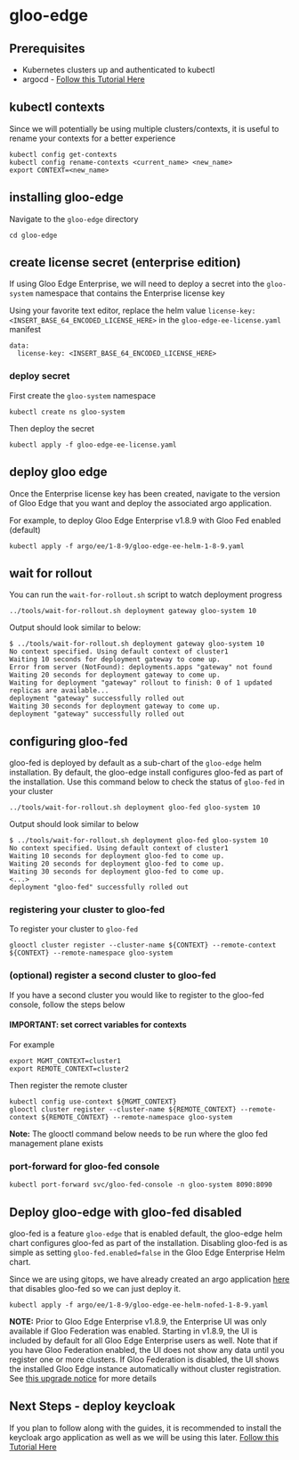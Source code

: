 # gloo-edge

## Prerequisites
- Kubernetes clusters up and authenticated to kubectl
- argocd - [Follow this Tutorial Here](https://github.com/solo-io/gitops-library/tree/main/argocd)

## kubectl contexts
Since we will potentially be using multiple clusters/contexts, it is useful to rename your contexts for a better experience
```
kubectl config get-contexts
kubectl config rename-contexts <current_name> <new_name>
export CONTEXT=<new_name>
```

## installing gloo-edge
Navigate to the `gloo-edge` directory
```
cd gloo-edge
```

## create license secret (enterprise edition)
If using Gloo Edge Enterprise, we will need to deploy a secret into the `gloo-system` namespace that contains the Enterprise license key

Using your favorite text editor, replace the helm value `license-key: <INSERT_BASE_64_ENCODED_LICENSE_HERE>` in the `gloo-edge-ee-license.yaml` manifest
```
data:
  license-key: <INSERT_BASE_64_ENCODED_LICENSE_HERE>
```

### deploy secret
First create the `gloo-system` namespace
```
kubectl create ns gloo-system
```

Then deploy the secret
```
kubectl apply -f gloo-edge-ee-license.yaml
```

## deploy gloo edge
Once the Enterprise license key has been created, navigate to the version of Gloo Edge that you want and deploy the associated argo application.

For example, to deploy Gloo Edge Enterprise v1.8.9 with Gloo Fed enabled (default)
```
kubectl apply -f argo/ee/1-8-9/gloo-edge-ee-helm-1-8-9.yaml
```

## wait for rollout
You can run the `wait-for-rollout.sh` script to watch deployment progress
```
../tools/wait-for-rollout.sh deployment gateway gloo-system 10
```

Output should look similar to below:
```
$ ../tools/wait-for-rollout.sh deployment gateway gloo-system 10
No context specified. Using default context of cluster1
Waiting 10 seconds for deployment gateway to come up.
Error from server (NotFound): deployments.apps "gateway" not found
Waiting 20 seconds for deployment gateway to come up.
Waiting for deployment "gateway" rollout to finish: 0 of 1 updated replicas are available...
deployment "gateway" successfully rolled out
Waiting 30 seconds for deployment gateway to come up.
deployment "gateway" successfully rolled out
```

## configuring gloo-fed
gloo-fed is deployed by default as a sub-chart of the `gloo-edge` helm installation. By default, the gloo-edge install configures gloo-fed as part of the installation. Use this command below to check the status of `gloo-fed` in your cluster
```
../tools/wait-for-rollout.sh deployment gloo-fed gloo-system 10
```

Output should look similar to below
```
$ ../tools/wait-for-rollout.sh deployment gloo-fed gloo-system 10
No context specified. Using default context of cluster1
Waiting 10 seconds for deployment gloo-fed to come up.
Waiting 20 seconds for deployment gloo-fed to come up.
Waiting 30 seconds for deployment gloo-fed to come up.
<...>
deployment "gloo-fed" successfully rolled out
```

### registering your cluster to gloo-fed
To register your cluster to `gloo-fed`
```
glooctl cluster register --cluster-name ${CONTEXT} --remote-context ${CONTEXT} --remote-namespace gloo-system
```

### (optional) register a second cluster to gloo-fed
If you have a second cluster you would like to register to the gloo-fed console, follow the steps below

#### IMPORTANT: set correct variables for contexts
For example
```
export MGMT_CONTEXT=cluster1
export REMOTE_CONTEXT=cluster2
```

Then register the remote cluster
```
kubectl config use-context ${MGMT_CONTEXT}
glooctl cluster register --cluster-name ${REMOTE_CONTEXT} --remote-context ${REMOTE_CONTEXT} --remote-namespace gloo-system
```

**Note:** The glooctl command below needs to be run where the gloo fed management plane exists

### port-forward for gloo-fed console
```
kubectl port-forward svc/gloo-fed-console -n gloo-system 8090:8090
```

## Deploy gloo-edge with gloo-fed disabled
gloo-fed is a feature `gloo-edge` that is enabled default, the gloo-edge helm chart configures gloo-fed as part of the installation. Disabling gloo-fed is as simple as setting `gloo-fed.enabled=false` in the Gloo Edge Enterprise Helm chart. 

Since we are using gitops, we have already created an argo application [here](https://github.com/solo-io/gitops-library/blob/main/gloo-edge/argo/ee/1-8-9/gloo-edge-ee-helm-nofed-1-8-9.yaml) that disables gloo-fed so we can just deploy it.
```
kubectl apply -f argo/ee/1-8-9/gloo-edge-ee-helm-nofed-1-8-9.yaml
```

**NOTE:** Prior to Gloo Edge Enterprise v1.8.9, the Enterprise UI was only available if Gloo Federation was enabled. Starting in v1.8.9, the UI is included by default for all Gloo Edge Enterprise users as well. Note that if you have Gloo Federation enabled, the UI does not show any data until you register one or more clusters. If Gloo Federation is disabled, the UI shows the installed Gloo Edge instance automatically without cluster registration. See [this upgrade notice](https://docs.solo.io/gloo-edge/master/operations/upgrading/1.8.0/#enterprise-ui) for more details

## Next Steps - deploy keycloak
If you plan to follow along with the guides, it is recommended to install the keycloak argo application as well as we will be using this later.
[Follow this Tutorial Here](https://github.com/solo-io/gitops-library/tree/main/keycloak)

